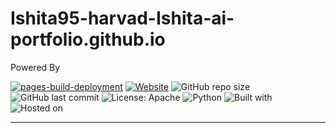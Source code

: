 # Ishita95-harvad-Ishita-ai-portfolio.github.io
Powered By

[![pages-build-deployment](https://github.com/Ishita95-harvad/Ishita-ai.mtech-portfolio.github.io/actions/workflows/pages/pages-build-deployment/badge.svg?branch=main)](https://github.com/Ishita95-harvad/Ishita-ai.mtech-portfolio.github.io/actions/workflows/pages/pages-build-deployment)
[![Website](https://img.shields.io/website?down_color=red&down_message=offline&up_color=green&up_message=online&url=https%3A%2F%2Fishita95-harvad.github.io)](https://ishita95-harvad.github.io)
![GitHub repo size](https://img.shields.io/github/repo-size/Ishita95-harvad/Ishita95-harvad-Ishita-ai-portfolio.github.io)
![GitHub last commit](https://img.shields.io/github/last-commit/Ishita95-harvad/Ishita95-harvad-Ishita-ai-portfolio.github.io)
![License: Apache](https://img.shields.io/github/license/Ishita95-harvad/Ishita95-harvad-Ishita-ai-portfolio.github.io)
![Python](https://img.shields.io/badge/python-3.10+-blue.svg)
![Built with](https://img.shields.io/badge/Built%20With-HTML%2FCSS%2C%20JavaScript%2C%20Streamlit-brightgreen)
![Hosted on](https://img.shields.io/badge/Hosted%20on-GitHub%20Pages-purple)

----------------------------------------------------------------------------------------------------------------------------------------------------------------------------------------------------------------
